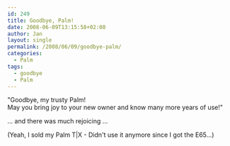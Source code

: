 ```yaml
---
id: 249
title: Goodbye, Palm!
date: 2008-06-09T13:15:58+02:00
author: Jan
layout: single
permalink: /2008/06/09/goodbye-palm/
categories:
  - Palm
tags:
  - goodbye
  - Palm
---
```


"Goodbye, my trusty Palm!  
May you bring joy to your new owner and know many more years of use!" 
  
... and there was much rejoicing ...

(Yeah, I sold my Palm T\|X - Didn't use it anymore since I got the E65...)
